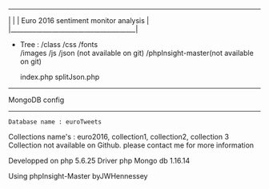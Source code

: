  _______________________________________
|									    |
| Euro 2016 sentiment monitor analysis	|
|_______________________________________|

- Tree :
    /class
	/css
    /fonts	
	/images
	/js
	/json (not available on git)
	/phpInsight-master(not available on git)

	index.php
	splitJson.php

 ___________________
 
   MongoDB config
 ___________________

 	Database name : euroTweets
 
 Collections name's : euro2016, collection1, collection2, collection 3
 Collection not available on Github. please contact me for more information

 Developped on php 5.6.25
 Driver php Mongo db 1.16.14

Using phpInsight-Master byJWHennessey
